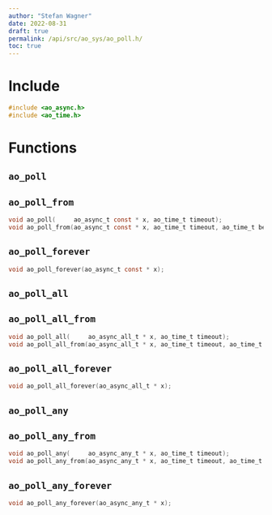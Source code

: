 ```yaml
---
author: "Stefan Wagner"
date: 2022-08-31
draft: true
permalink: /api/src/ao_sys/ao_poll.h/
toc: true
---
```


# Include

```c
#include <ao_async.h>
#include <ao_time.h>
```

# Functions

## `ao_poll`
## `ao_poll_from`

```c
void ao_poll(     ao_async_t const * x, ao_time_t timeout);
void ao_poll_from(ao_async_t const * x, ao_time_t timeout, ao_time_t beginning);
```

## `ao_poll_forever`

```c
void ao_poll_forever(ao_async_t const * x);
```

## `ao_poll_all`
## `ao_poll_all_from`

```c
void ao_poll_all(     ao_async_all_t * x, ao_time_t timeout);
void ao_poll_all_from(ao_async_all_t * x, ao_time_t timeout, ao_time_t beginning);
```

## `ao_poll_all_forever`

```c
void ao_poll_all_forever(ao_async_all_t * x);
```

## `ao_poll_any`
## `ao_poll_any_from`

```c
void ao_poll_any(     ao_async_any_t * x, ao_time_t timeout);
void ao_poll_any_from(ao_async_any_t * x, ao_time_t timeout, ao_time_t beginning);
```

## `ao_poll_any_forever`

```c
void ao_poll_any_forever(ao_async_any_t * x);
```
